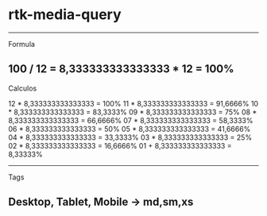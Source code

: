 # rtk-media-query

----------------------------------------
Formula

100 / 12 = 8,333333333333333 * 12 = 100%
----------------------------------------
Calculos

12 * 8,333333333333333 = 100%
11 * 8,333333333333333 = 91,6666%
10 * 8,333333333333333 = 83,3333%
09 * 8,333333333333333 = 75%
08 * 8,333333333333333 = 66,6666%
07 * 8,333333333333333 = 58,3333%
06 * 8,333333333333333 = 50%
05 * 8,333333333333333 = 41,6666%
04 * 8,333333333333333 = 33,3333%
03 * 8,333333333333333 = 25%
02 * 8,333333333333333 = 16,6666%
01 + 8,333333333333333 = 8,33333%

----------------------------------------
Tags

Desktop, Tablet, Mobile
-> md,sm,xs
----------------------------------------